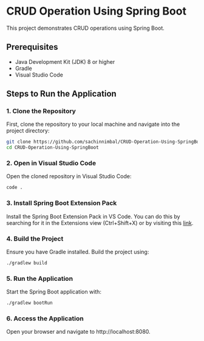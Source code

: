 # CRUD Operation Using Spring Boot

This project demonstrates CRUD operations using Spring Boot.

## Prerequisites

- Java Development Kit (JDK) 8 or higher
- Gradle
- Visual Studio Code

## Steps to Run the Application

### 1. Clone the Repository

First, clone the repository to your local machine and navigate into the project directory:

```bash
git clone https://github.com/sachinnimbal/CRUD-Operation-Using-SpringBoot.git
cd CRUD-Operation-Using-SpringBoot
```

### 2. Open in Visual Studio Code
Open the cloned repository in Visual Studio Code:

```bash
code .
```

### 3. Install Spring Boot Extension Pack
Install the Spring Boot Extension Pack in VS Code. You can do this by searching for it in the Extensions view (Ctrl+Shift+X) or by visiting this <a href="https://marketplace.visualstudio.com/items?itemName=vmware.vscode-boot-dev-pack">link</a>.

### 4. Build the Project
Ensure you have Gradle installed. Build the project using:

```bash
./gradlew build
```

### 5. Run the Application
Start the Spring Boot application with:

```bash
./gradlew bootRun
```

### 6. Access the Application
Open your browser and navigate to http://localhost:8080.
